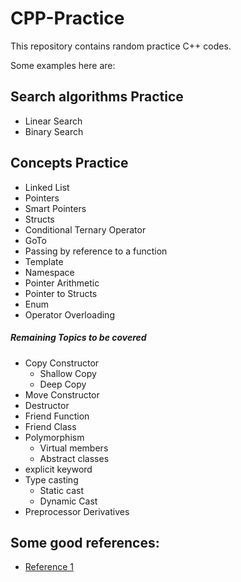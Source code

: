 # CPP-Practice

This repository contains random practice C++ codes.

Some examples here are:

## Search algorithms Practice

- Linear Search
- Binary Search
  
## Concepts Practice

- Linked List
- Pointers
- Smart Pointers
- Structs
- Conditional Ternary Operator
- GoTo
- Passing by reference to a function
- Template
- Namespace
- Pointer Arithmetic
- Pointer to Structs
- Enum
- Operator Overloading

##### Remaining Topics to be covered

- Copy Constructor
  - Shallow Copy
  - Deep Copy
- Move Constructor
- Destructor
- Friend Function 
- Friend Class
- Polymorphism
    - Virtual members
    - Abstract classes
- explicit keyword
- Type casting
    - Static cast
    - Dynamic Cast
- Preprocessor Derivatives


## Some good references:

- [Reference 1](http://www.cplusplus.com/doc/tutorial/)
